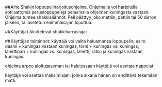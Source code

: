 ##Aihe 
Shakin loppupeliharjoitusohjelma. Ohjelmalla voi harjoitella sotilaattomia perusloppupelejä pelaamalla ohjelman kuningasta vastaan. Ohjelma tuntee shakkisäännöt. Peli päättyy joko mattiin, pattiin tai 50 siirron jälkeen, tai asetetun enimmäisajan loputtua.

##Käyttäjät
Aloittelevat shakkiharrastajat

##Käyttäjän toiminnot:
käyttäjä voi valita haluamansa loppupelin, esim. daami + kuningas vastaan kuningas, torni + kuningas vs. kuningas, lähettipari + kuningas vs. kuningas, lähetti, ratsu ja kuningas vastaan kuningas.

ohjelma arpoo aloitusaseman tai halutessaan käyttäjä voi asettaa nappulat

käyttäjä voi asettaa maksimiajan, jonka aikana hänen on ehdittävä tekemään matti.



